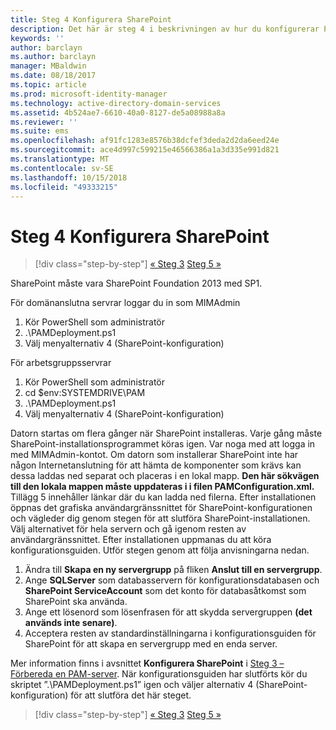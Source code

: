 ```yaml
---
title: Steg 4 Konfigurera SharePoint
description: Det här är steg 4 i beskrivningen av hur du konfigurerar PAM med hjälp av skript. I det här steget konfigurerar du SharePoint så att det kan användas som en del av din PAM-distribution.
keywords: ''
author: barclayn
ms.author: barclayn
manager: MBaldwin
ms.date: 08/18/2017
ms.topic: article
ms.prod: microsoft-identity-manager
ms.technology: active-directory-domain-services
ms.assetid: 4b524ae7-6610-40a0-8127-de5a08988a8a
ms.reviewer: ''
ms.suite: ems
ms.openlocfilehash: af91fc1283e8576b38dcfef3deda2d2da6eed24e
ms.sourcegitcommit: ace4d997c599215e46566386a1a3d335e991d821
ms.translationtype: MT
ms.contentlocale: sv-SE
ms.lasthandoff: 10/15/2018
ms.locfileid: "49333215"
---
```

# <a name="step-4-configuring-sharepoint"></a>Steg 4 Konfigurera SharePoint

> [!div class="step-by-step"]
> [« Steg 3](sp1-step3-installing-configuring-sql.md)
> [Steg 5 »](sp1-step5-configuring-pam.md)

SharePoint måste vara SharePoint Foundation 2013 med SP1.

För domänanslutna servrar loggar du in som MIMAdmin

1. Kör PowerShell som administratör
2.  .\PAMDeployment.ps1
3.  Välj menyalternativ 4 (SharePoint-konfiguration)


För arbetsgruppsservrar

1. Kör PowerShell som administratör
2.  cd $env:SYSTEMDRIVE\PAM
3.  .\PAMDeployment.ps1
4. Välj menyalternativ 4 (SharePoint-konfiguration)

Datorn startas om flera gånger när SharePoint installeras. Varje gång måste SharePoint-installationsprogrammet köras igen. Var noga med att logga in med MIMAdmin-kontot.
Om datorn som installerar SharePoint inte har någon Internetanslutning för att hämta de komponenter som krävs kan dessa laddas ned separat och placeras i en lokal mapp. **Den här sökvägen till den lokala mappen måste uppdateras i <PrerequisitesBinaryLocation/> i filen PAMConfiguration.xml.** Tillägg 5 innehåller länkar där du kan ladda ned filerna.
Efter installationen öppnas det grafiska användargränssnittet för SharePoint-konfigurationen och vägleder dig genom stegen för att slutföra SharePoint-installationen. Välj alternativet för hela servern och gå igenom resten av användargränssnittet. Efter installationen uppmanas du att köra konfigurationsguiden. Utför stegen genom att följa anvisningarna nedan.

1. Ändra till **Skapa en ny servergrupp** på fliken **Anslut till en servergrupp**.
2. Ange **SQLServer** som databasservern för konfigurationsdatabasen och **SharePoint ServiceAccount** som det konto för databasåtkomst som SharePoint ska använda.
3. Ange ett lösenord som lösenfrasen för att skydda servergruppen **(det används inte senare)**.
4. Acceptera resten av standardinställningarna i konfigurationsguiden för SharePoint för att skapa en servergrupp med en enda server.

Mer information finns i avsnittet **Konfigurera SharePoint** i [Steg 3 – Förbereda en PAM-server](/microsoft-identity-manager/pam/step-3-prepare-pam-server). När konfigurationsguiden har slutförts kör du skriptet ”.\PAMDeployment.ps1” igen och väljer alternativ 4 (SharePoint-konfiguration) för att slutföra det här steget.

> [!div class="step-by-step"]
> [« Steg 3](sp1-step3-installing-configuring-sql.md)
> [Steg 5 »](sp1-step5-configuring-pam.md)
